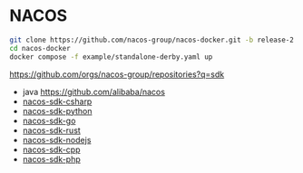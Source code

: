 # NACOS

```sh
git clone https://github.com/nacos-group/nacos-docker.git -b release-2.4.0
cd nacos-docker
docker compose -f example/standalone-derby.yaml up
```

https://github.com/orgs/nacos-group/repositories?q=sdk

- java https://github.com/alibaba/nacos
- [nacos-sdk-csharp](https://github.com/nacos-group/nacos-sdk-csharp) 
- [nacos-sdk-python](https://github.com/nacos-group/nacos-sdk-python)
- [nacos-sdk-go](https://github.com/nacos-group/nacos-sdk-go)
- [nacos-sdk-rust](https://github.com/nacos-group/nacos-sdk-rust)
- [nacos-sdk-nodejs](https://github.com/nacos-group/nacos-sdk-nodejs)
- [nacos-sdk-cpp](https://github.com/nacos-group/nacos-sdk-cpp)
- [nacos-sdk-php](https://github.com/nacos-group/nacos-sdk-php)
